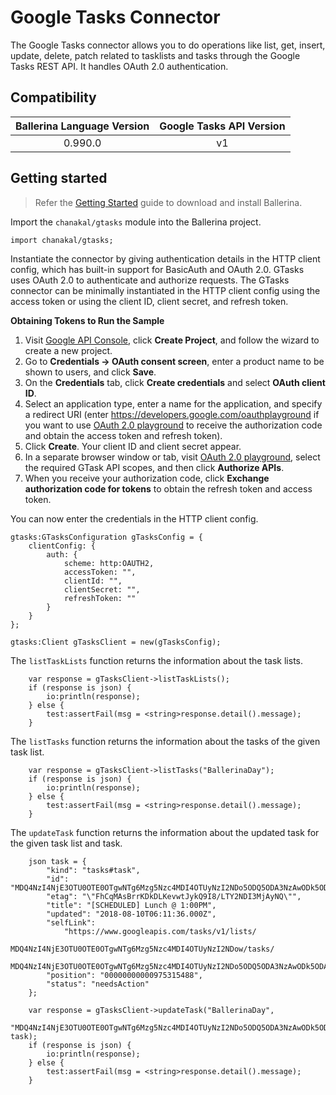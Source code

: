 # Google Tasks Connector

The Google Tasks connector allows you to do operations like list, get, insert, update, delete, patch related to
tasklists and tasks through the Google Tasks REST API. It handles OAuth 2.0 authentication.

## Compatibility

| Ballerina Language Version  | Google Tasks API Version |
|:---------------------------:|:------------------------:|
| 0.990.0                     | v1                       |

## Getting started

> Refer the [Getting Started](https://ballerina.io/learn/getting-started/) guide to download and install Ballerina.

Import the `chanakal/gtasks` module into the Ballerina project.
```ballerina
import chanakal/gtasks;
```
Instantiate the connector by giving authentication details in the HTTP client config, which has built-in support for
BasicAuth and OAuth 2.0. GTasks uses OAuth 2.0 to authenticate and authorize requests. The GTasks connector can be
minimally instantiated in the HTTP client config using the access token or using the client ID, client secret,
and refresh token.

**Obtaining Tokens to Run the Sample**

1. Visit [Google API Console](https://console.developers.google.com), click **Create Project**, and follow the wizard
to create a new project.
2. Go to **Credentials -> OAuth consent screen**, enter a product name to be shown to users, and click **Save**.
3. On the **Credentials** tab, click **Create credentials** and select **OAuth client ID**.
4. Select an application type, enter a name for the application, and specify a redirect URI
(enter https://developers.google.com/oauthplayground if you want to use
[OAuth 2.0 playground](https://developers.google.com/oauthplayground)
to receive the authorization code and obtain the access token and refresh token).
5. Click **Create**. Your client ID and client secret appear.
6. In a separate browser window or tab, visit [OAuth 2.0 playground](https://developers.google.com/oauthplayground),
select the required GTask API scopes, and then click **Authorize APIs**.
7. When you receive your authorization code, click **Exchange authorization code for tokens** to obtain the refresh token
and access token.

You can now enter the credentials in the HTTP client config.
```ballerina
gtasks:GTasksConfiguration gTasksConfig = {
    clientConfig: {
        auth: {
            scheme: http:OAUTH2,
            accessToken: "",
            clientId: "",
            clientSecret: "",
            refreshToken: ""
        }
    }
};

gtasks:Client gTasksClient = new(gTasksConfig);
```

The `listTaskLists` function returns the information about the task lists.
```ballerina
    var response = gTasksClient->listTaskLists();
    if (response is json) {
        io:println(response);
    } else {
        test:assertFail(msg = <string>response.detail().message);
    }
```

The `listTasks` function returns the information about the tasks of the given task list.
```ballerina
    var response = gTasksClient->listTasks("BallerinaDay");
    if (response is json) {
        io:println(response);
    } else {
        test:assertFail(msg = <string>response.detail().message);
    }
```

The `updateTask` function returns the information about the updated task for the given task list and task.
```ballerina
    json task = {
        "kind": "tasks#task",
        "id": "MDQ4NzI4NjE3OTU0OTE0OTgwNTg6Mzg5Nzc4MDI4OTUyNzI2NDo5ODQ5ODA3NzAwODk5ODA1",
        "etag": "\"FhCqMAsBrrKDkDLKevwtJykQ9I8/LTY2NDI3MjAyNQ\"",
        "title": "[SCHEDULED] Lunch @ 1:00PM",
        "updated": "2018-08-10T06:11:36.000Z",
        "selfLink":
            "https://www.googleapis.com/tasks/v1/lists/
            MDQ4NzI4NjE3OTU0OTE0OTgwNTg6Mzg5Nzc4MDI4OTUyNzI2NDow/tasks/
            MDQ4NzI4NjE3OTU0OTE0OTgwNTg6Mzg5Nzc4MDI4OTUyNzI2NDo5ODQ5ODA3NzAwODk5ODA1",
        "position": "00000000000975315488",
        "status": "needsAction"
    };

    var response = gTasksClient->updateTask("BallerinaDay",
        "MDQ4NzI4NjE3OTU0OTE0OTgwNTg6Mzg5Nzc4MDI4OTUyNzI2NDo5ODQ5ODA3NzAwODk5ODA1", task);
    if (response is json) {
        io:println(response);
    } else {
        test:assertFail(msg = <string>response.detail().message);
    }
```
